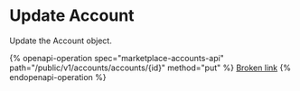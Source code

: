 # Update Account

Update the Account object.

{% openapi-operation spec="marketplace-accounts-api" path="/public/v1/accounts/accounts/{id}" method="put" %}
[Broken link](broken-reference)
{% endopenapi-operation %}

